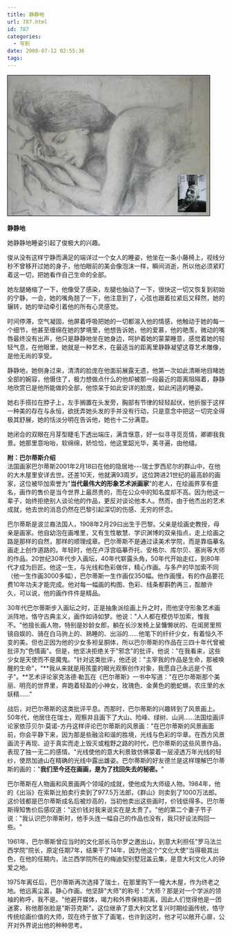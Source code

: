 ```yaml
---
title: 静静地
url: 787.html
id: 787
categories:
  - 写到
date: 2008-07-12 02:55:36
tags:
---
```


![](/images/attachments/month_0807/62008712161059.jpg)  
  

**静静地**

  
她静静地睡姿引起了俊极大的兴趣。  
  
俊从没有这样宁静而满足的端详过一个女人的睡姿，他坐在一条小藤椅上，视线分秒不曾移开过她的身子，他怕眼前的美会像泡沫一样，瞬间消逝，所以他必须紧盯着这一切，把她看作自己生命的全部。  
  
她左腿蜷缩了一下，他像受了感染，左腿也抽动了一下，很快这一切又恢复到初始的宁静，一会，她的嘴角翘了一下，他注意到了，心弦也跟着拉紧后又释然，她的辗转，她的举动牵引着他的所有心灵感觉。  
  
时间停滞，空气凝固，他屏着呼吸把她的一切都溶入他的情感，他触动于她的每一个细节，他甚至缠绵在她的梦境里，他想告诉她，他的爱慕，他的艳羡，微动的嘴唇最终没有出声，他只是静静地坐在她身边，呵护着她的蒙蒙睡意，感觉着她的轻轻气息，在他眼里，她就是一种艺术，在最适当的距离里静静凝望这尊艺术雕像，是他无尚的享受。  
  
静静地，她侧身过来，清清的脸庞在他面前展露无遗，他第一次如此清晰地目睹她全部的婉容，他慑住了，极力想做点什么的他却被那一段最近的距离阻隔着，静静地欣赏已是他所能做的全部，他惊呆于如此安详的脸庞，如此闲适的睡姿。  
  
她右手搭拉在脖子上，左手搁置在头发旁，胸部有节律的轻轻起伏，他折服于这样一种美的存在与永恒，欲抚弄她头发的手并没有行动，只是意念中把这一切完全得极其舒展，她的恬淡分明在告诉他，她也十二分满意。  
  
她闭合的双眼在月芽型睫毛下透出端庄，满含惬意，好一似寻寻觅觅情，卿卿我我景。她那里意咍咍，软绵绵，娇恰恰，他这里韶光华，美寻遍，由他缱。  
  
  
**附：巴尔蒂斯介绍**  
法国画家巴尔蒂斯2001年2月18曰在他的隐居地---瑞士罗西尼尔的群山中，在他的大木屋里安详去世。还差10天，他就满93周岁。这位跨进21世纪的最高龄的画家，这位被毕加索誉为"**当代最伟大的形象艺术派画家**"的老人，在绘画界享有盛名，画作的售价是当今世界上最昂贵的，而在公众中的知名度却不高。因为他这一辈子，始终拒绝别人谈论他的作品，更反对谈论他本人。然而，由于他杰出的艺术成就，他去世的消息仍然在巴黎引起深切的伤感、无穷的怀念。  
  
巴尔蒂斯是波兰裔法国人，1908年2月29曰出生于巴黎。父亲是绘画史教授，母亲是画家。他自幼泡在画堆里，又有生性敏慧、学识渊博的双亲指点，走上绘画之路是那样的自然，那样的顺理成章。巴尔蒂斯不是通过读美术学院，而是靠临摹名画走上创作道路的。年轻时，他在卢浮宫临摹乔托、安格尔、库尔贝、塞尚等大师的作品。20世纪30年代步入画坛，40年代崭露头角，50年代开始走红，到80年代才成为巨匠。他这一生，与光线和色彩做伴，精心作画。与多产的毕加索不同（他一生作画3000多幅），巴尔蒂斯一生作画仅350幅。他作画慢，有的作品要花费10年功夫才能完成。他对每一幅画的构图、色彩、线条都斟酌再三，酝酿许久，可以说，他的画作件件是精品。  
  
30年代巴尔蒂斯步入画坛之时，正是抽象派绘画上升之时，而他坚守形象艺术画派阵地，恪守古典主义，画作如诗如梦。他说："人人都在模仿毕加索，惟我不。"他擅长画人物，特别是妙龄女郎，躺在长沙发椅上呈慵懒状的、在闺房里照镜自娱的、骑在白马驹上的、熟睡的、出浴的……他笔下的纤纤少女，有着恒久不变的美。但也正因为他的少女多袒呈胴体，所以巴尔蒂斯的作品在三四十年代曾被批评为"色情画"。但是，他坚决拒绝关于"邪念"的批评，他说："在我看来，这些少女是天使而不是魔鬼。"针对这类批评，他还说："主宰我的作品是生命，那被唤醒的生命"，"**我从来就是用孩童的眼光观察创作对象，我愿自己永远是个孩子"。**艺术评论家克洛德·勒瓦在《巴尔蒂斯》一书中写道："在巴尔蒂斯那个美丽、明亮的世界里，奔跑着轻盈的小神女，玫瑰色、金黄色的脆蛇蜴，农庄里的水妖精……"  
  
战后，对巴尔蒂斯的这类批评平息。而那时，巴尔蒂斯的兴趣转到了风景画上。50年代，他居住在瑞士，观察并且画下了大山、险峰、绿树、山涧……法国绘画评论家依莎贝尔·莫诺-方丹这样评论巴尔蒂斯的风景画："在巴尔蒂斯的风景画面前，你会平静下来，因为那是些融洽和谐的胜境，光线与色彩的华章。在西方风景画流于再现、迫于真实而走上毁灭或粗野之路的时代，巴尔蒂斯的这些风景作品，表现了独一无二的感情。"光线使他的意大利景致仿佛蒙着一层浸透万年光线的轻纱，使昂加迪山在精确的光线中露出雄姿。巴尔蒂斯的好友德兰是这样理解巴尔蒂斯的画的："**我们至今还在画画，是为了找回失去的秘密。**"  
  
巴尔蒂斯在人物画和风景画两个领域的成就，使他成为大师级人物。1984年，他的《出浴》在索斯比拍卖行卖到了977.5万法郎，《群山》则卖到了1000万法郎。这价钱都是巴尔蒂斯成名后被炒高的，当初他卖出这些画时，价钱低得多。巴尔蒂斯得知售价后感叹道："这价钱对我来说实在是太贵了。"他的第二个妻子节子说："我认识巴尔蒂斯时，他手头连一幅自己的作品也没有，我只好设法购回一些。"  
  
1961年，巴尔蒂斯曾应当时的文化部长马尔罗之邀出山，到意大利担任"罗马法兰西学院"院长，原定任期7年，结果干了14年，因为他这个"文化大使"当得极其出色，在他的任期内，法兰西学院所在的梅迪契别墅冠盖云集，是意大利文化人的钟爱之地。  
  
1975年离任后，巴尔蒂斯再次选择了瑞士，在那里购下一幢大木屋，作为终老之地。他远离尘嚣，静心作画。他坚辞"大师"的称号："大师？那是对一个学派的领袖的称呼，我不是。"他避开媒体，竭力和外界保持距离，因此人们觉得他是一团迷雾，称他那张脸是"斯芬克斯"。这位继承了意大利文艺复兴时期绘画传统，恪守传统绘画价值的大师，现在终于放下了画笔，也许到这时，他才可以敞开心扉，公开对外界说出他的种种思考。